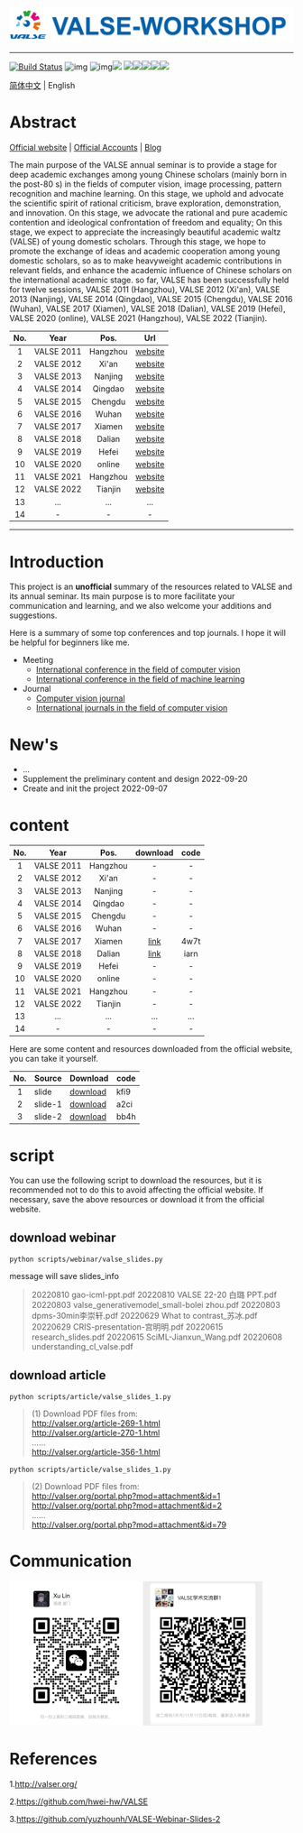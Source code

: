 ![banner](./figure/banner.png)

---

[![Build Status](https://img.shields.io/endpoint.svg?url=https%3A%2F%2Factions-badge.atrox.dev%2Fatrox%2Fsync-dotenv%2Fbadge&style=flat)](https://github.com/isLinXu/VALSE-WorkShop) ![img](https://badgen.net/badge/icon/vison?icon=awesome&label) ![img](https://badgen.net/badge/icon/learning?icon=deepscan&label)![](https://img.shields.io/badge/-Seminar-blue)
![](https://badgen.net/github/stars/isLinXu/VALSE-Workshop)![](https://badgen.net/github/forks/isLinXu/VALSE-Workshop)![](https://badgen.net/github/prs/isLinXu/VALSE-Workshop)![](https://badgen.net/github/releases/isLinXu/VALSE-Workshop)![](https://badgen.net/github/license/isLinXu/VALSE-Workshop)

[简体中文](https://github.com/isLinXu/VALSE-WorkShop/blob/main/README_cn.md) | English

# Abstract

[Official website](http://valser.org/) | [Official Accounts](./figure/wechat.jpg) | [Blog](https://blog.sina.cn/dpool/blog/u/5825767753#type=-1)

The main purpose of the VALSE annual seminar is to provide a stage for deep academic exchanges among young Chinese scholars (mainly born in the post-80 s) in the fields of computer vision, image processing, pattern recognition and machine learning. On this stage, we uphold and advocate the scientific spirit of rational criticism, brave exploration, demonstration, and innovation. On this stage, we advocate the rational and pure academic contention and ideological confrontation of freedom and equality; On this stage, we expect to appreciate the increasingly beautiful academic waltz (VALSE) of young domestic scholars. Through this stage, we hope to promote the exchange of ideas and academic cooperation among young domestic scholars, so as to make heavyweight academic contributions in relevant fields, and enhance the academic influence of Chinese scholars on the international academic stage. so far, VALSE has been successfully held for twelve sessions,  VALSE 2011 (Hangzhou), VALSE 2012 (Xi'an), VALSE 2013 (Nanjing), VALSE 2014 (Qingdao), VALSE 2015 (Chengdu), VALSE 2016 (Wuhan), VALSE 2017 (Xiamen), VALSE 2018 (Dalian), VALSE 2019 (Hefei), VALSE 2020 (online), VALSE 2021 (Hangzhou), VALSE 2022 (Tianjin).

| No.  |    Year    |   Pos.   |                             Url                              |
| :--: | :--------: | :------: | :----------------------------------------------------------: |
|  1   | VALSE 2011 | Hangzhou | [website](http://www.cs.zju.edu.cn/~gpan/valse2011/main.psp) |
|  2   | VALSE 2012 |  Xi'an   |              [website](http://valser.org/2012/)              |
|  3   | VALSE 2013 | Nanjing  |              [website](http://valser.org/2013)               |
|  4   | VALSE 2014 | Qingdao  |              [website](http://valser.org/2014)               |
|  5   | VALSE 2015 | Chengdu  |              [website](http://valser.org/2015)               |
|  6   | VALSE 2016 |  Wuhan   |              [website](http://valser.org/2016)               |
|  7   | VALSE 2017 |  Xiamen  |              [website](http://valser.org/2017)               |
|  8   | VALSE 2018 |  Dalian  |    [website](http://ice.dlut.edu.cn/valse2018/index.html)    |
|  9   | VALSE 2019 |  Hefei   |             [website](http://valser.org/2019/#/)             |
|  10  | VALSE 2020 |  online  |             [website](http://valser.org/2020/#/)             |
|  11  | VALSE 2021 | Hangzhou |             [website](http://valser.org/2021/#/)             |
|  12  | VALSE 2022 | Tianjin  |             [website](http://valser.org/2022/#/)             |
|  13  |    ...     |   ...    |                             ...                              |
|  14  |     -      |    -     |                              -                               |

---

# Introduction

This project is an **unofficial** summary of the resources related to VALSE and its annual seminar. Its main purpose is to more facilitate your communication and learning, and we also welcome your additions and suggestions.

Here is a summary of some top conferences and top journals. I hope it will be helpful for beginners like me.

- Meeting
  - [International conference in the field of computer vision](https://github.com/isLinXu/VALSE-WorkShop/blob/main/meeting/%E6%9C%BA%E5%99%A8%E5%AD%A6%E4%B9%A0%E9%A2%86%E5%9F%9F%E5%9B%BD%E9%99%85%E4%BC%9A%E8%AE%AE.md)
  - [International conference in the field of machine learning](https://github.com/isLinXu/VALSE-WorkShop/blob/main/meeting/%E8%AE%A1%E7%AE%97%E6%9C%BA%E8%A7%86%E8%A7%89%E9%A2%86%E5%9F%9F%E5%9B%BD%E9%99%85%E4%BC%9A%E8%AE%AE.md)
- Journal
  - [Computer vision journal](https://github.com/isLinXu/VALSE-WorkShop/blob/main/journal/%E8%AE%A1%E7%AE%97%E6%9C%BA%E8%A7%86%E8%A7%89%E6%9C%9F%E5%88%8A.md)
  - [International journals in the field of computer vision](https://github.com/isLinXu/VALSE-WorkShop/blob/main/journal/%E8%AE%A1%E7%AE%97%E6%9C%BA%E8%A7%86%E8%A7%89%E9%A2%86%E5%9F%9F%E5%9B%BD%E9%99%85%E6%9C%9F%E5%88%8A.md)

# New's

- ...
- Supplement the preliminary content and design 2022-09-20
- Create and init the project  2022-09-07

# content

| No.  |    Year    |   Pos.   |                           download                           | code |
| :--: | :--------: | :------: | :----------------------------------------------------------: | :--: |
|  1   | VALSE 2011 | Hangzhou |                              -                               |  -   |
|  2   | VALSE 2012 |  Xi'an   |                              -                               |  -   |
|  3   | VALSE 2013 | Nanjing  |                              -                               |  -   |
|  4   | VALSE 2014 | Qingdao  |                              -                               |  -   |
|  5   | VALSE 2015 | Chengdu  |                              -                               |  -   |
|  6   | VALSE 2016 |  Wuhan   |                              -                               |  -   |
|  7   | VALSE 2017 |  Xiamen  | [link](https://pan.baidu.com/s/1kaaS8Ark6pyB3cqGEL5-og?pwd=4w7t) | 4w7t |
|  8   | VALSE 2018 |  Dalian  | [link](https://pan.baidu.com/s/14L4V6o-FDaUBerfUwc00pA?pwd=iarn) | iarn |
|  9   | VALSE 2019 |  Hefei   |                              -                               |  -   |
|  10  | VALSE 2020 |  online  |                              -                               |  -   |
|  11  | VALSE 2021 | Hangzhou |                              -                               |  -   |
|  12  | VALSE 2022 | Tianjin  |                              -                               |  -   |
|  13  |    ...     |   ...    |                             ...                              | ...  |
|  14  |     -      |    -     |                              -                               |  -   |



Here are some content and resources downloaded from the official website, you can take it yourself.

| No.  | Source  | Download                                                     | code |
| :--: | ------- | ------------------------------------------------------------ | ---- |
|  1   | slide   | [download]( https://pan.baidu.com/s/1o4-WCCUM831m8vX6j7EoyA?pwd=kfi9) | kfi9 |
|  2   | slide-1 | [download](https://pan.baidu.com/s/1DwaG6B9U8y33xs54ShZiGQ?pwd=a2ci ) | a2ci |
|  3   | slide-2 | [download](https://pan.baidu.com/s/1cPo8FwsU1d-N2u9irHxY4g?pwd=bb4h) | bb4h |



# script

You can use the following script to download the resources, but it is recommended not to do this to avoid affecting the official website. If necessary, save the above resources or download it from the official website.

## download webinar

```shell
python scripts/webinar/valse_slides.py
```

message will save slides_info

> 20220810 gao-icml-ppt.pdf
> 20220810 VALSE 22-20 白璐 PPT.pdf
> 20220803 valse_generativemodel_small-bolei zhou.pdf
> 20220803 dpms-30min李崇轩.pdf
> 20220629 What to contrast_苏冰.pdf
> 20220629 CRIS-presentation-宫明明.pdf
> 20220615 research_slides.pdf
> 20220615 SciML-Jianxun_Wang.pdf
> 20220608 understanding_cl_valse.pdf

## download article

```shell
python scripts/article/valse_slides_1.py
```

>  (1) Download PDF files from:  
>  http://valser.org/article-269-1.html  
>  http://valser.org/article-270-1.html  
>  ……  
>  http://valser.org/article-356-1.html  

```shell
python scripts/article/valse_slides_1.py
```

> (2) Download PDF files from:  
> http://valser.org/portal.php?mod=attachment&id=1  
> http://valser.org/portal.php?mod=attachment&id=2  
> ……  
> http://valser.org/portal.php?mod=attachment&id=79  

# Communication

<img src="communication/wechat" style="zoom: 25%;" /><img src="communication/wechat_group" style="zoom: 25%;" />




# References

1.http://valser.org/

2.https://github.com/hwei-hw/VALSE

3.https://github.com/yuzhounh/VALSE-Webinar-Slides-2
